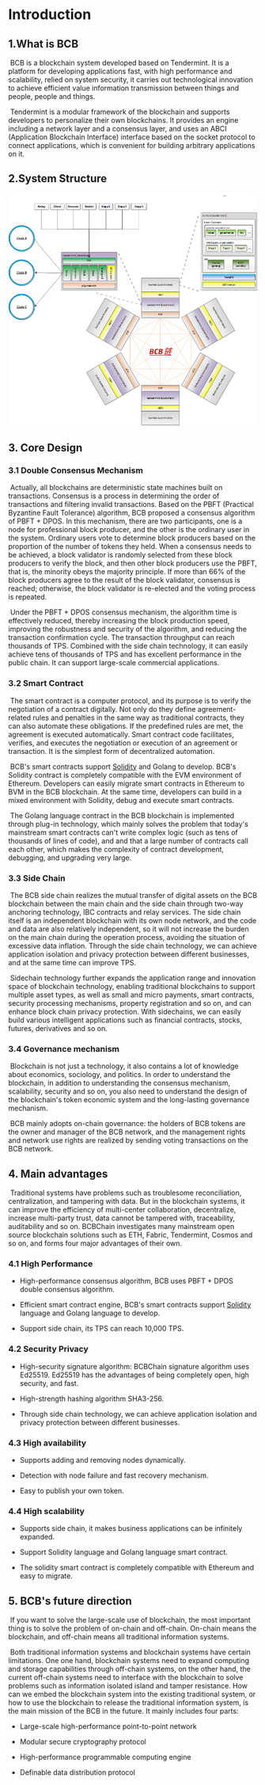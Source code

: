 # Introduction

## 1.What is BCB

​        BCB is a blockchain system developed based on Tendermint. It is a platform for developing applications fast, with high performance and scalability, relied on system security, it carries out technological innovation to achieve efficient value information transmission between things and people, people and things.

​        Tendermint is a modular framework of the blockchain and supports developers to personalize their own blockchains. It provides an engine including a network layer and a consensus layer, and uses an ABCI (Application Blockchain Interface) interface based on the socket protocol to connect applications, which is convenient for building arbitrary applications on it.

## 2.System Structure

![BCB Architecture](./p/BCB-arch-3.png)

## 3. Core Design

### 3.1 Double Consensus Mechanism

​        Actually, all blockchains are deterministic state machines built on transactions. Consensus is a process in determining the order of transactions and filtering invalid transactions. Based on the PBFT (Practical Byzantine Fault Tolerance) algorithm, BCB proposed a consensus algorithm of PBFT + DPOS. In this mechanism, there are two participants, one is a node for professional block producer, and the other is the ordinary user in the system. Ordinary users vote to determine block producers based on the proportion of the number of tokens they held. When a consensus needs to be achieved, a block validator is randomly selected from these block producers to verify the block, and then other block producers use the PBFT, that is, the minority obeys the majority principle. If more than 66% of the block producers agree to the result of the block validator, consensus is reached; otherwise, the block validator is re-elected and the voting process is repeated.

​        Under the PBFT + DPOS consensus mechanism, the algorithm time is effectively reduced, thereby increasing the block production speed, improving the robustness and security of the algorithm, and reducing the transaction confirmation cycle. The transaction throughput can reach thousands of TPS. Combined with the side chain technology, it can easily achieve tens of thousands of TPS and has excellent performance in the public chain. It can support large-scale commercial applications.

### 3.2 Smart Contract

​        The smart contract is a computer protocol, and its purpose is to verify the negotiation of a contract digitally. Not only do they define agreement-related rules and penalties in the same way as traditional contracts, they can also automate these obligations. If the predefined rules are met, the agreement is executed automatically. Smart contract code facilitates, verifies, and executes the negotiation or execution of an agreement or transaction. It is the simplest form of decentralized automation.

​        BCB's smart contracts support [Solidity](https://en.wikipedia.org/wiki/Solidity) and Golang to develop. BCB's Solidity contract is completely compatible with the EVM environment of Ethereum. Developers can easily migrate smart contracts in Ethereum to BVM in the BCB blockchain. At the same time, developers can build in a mixed environment with Solidity, debug and execute smart contracts.

​        The Golang language contract in the BCB blockchain is implemented through plug-in technology, which mainly solves the problem that today's mainstream smart contracts can't write complex logic (such as tens of thousands of lines of code), and and that a large number of contracts call each other, which makes the complexity of contract development, debugging, and upgrading very large.

### 3.3 Side Chain

​        The BCB side chain realizes the mutual transfer of digital assets on the BCB blockchain between the main chain and the side chain through two-way anchoring technology, IBC contracts and relay services. The side chain itself is an independent blockchain with its own node network, and the code and data are also relatively independent, so it will not increase the burden on the main chain during the operation process, avoiding the situation of excessive data inflation. Through the side chain technology, we can achieve application isolation and privacy protection between different businesses, and at the same time can improve TPS.

​        Sidechain technology further expands the application range and innovation space of blockchain technology, enabling traditional blockchains to support multiple asset types, as well as small and micro payments, smart contracts, security processing mechanisms, property registration and so on, and can enhance block chain privacy protection. With sidechains, we can easily build various intelligent applications such as financial contracts, stocks, futures, derivatives and so on.

### 3.4 Governance mechanism

​        Blockchain is not just a technology, it also contains a lot of knowledge about economics, sociology, and politics. In order to understand the blockchain, in addition to understanding the consensus mechanism, scalability, security and so on, you also need to understand the design of the blockchain's token economic system and the long-lasting governance mechanism.

​        BCB mainly adopts on-chain governance: the holders of BCB tokens are the owner and manager of the BCB network, and the management rights and network use rights are realized by sending voting transactions on the BCB network.

## 4. Main advantages

​        Traditional systems have problems such as troublesome reconciliation, centralization, and tampering with data. But in the blockchain systems, it can improve the efficiency of multi-center collaboration, decentralize, increase multi-party trust, data cannot be tampered with, traceability, auditability and so on. BCBChain investigates many mainstream open source blockchain solutions such as ETH, Fabric, Tendermint, Cosmos and so on, and forms four major advantages of their own.

### 4.1 High Performance

- High-performance consensus algorithm, BCB uses PBFT + DPOS double consensus algorithm.

- Efficient smart contract engine, BCB's smart contracts support [Solidity](https://en.wikipedia.org/wiki/Solidity) language and Golang language to develop.

- Support side chain, its TPS can reach 10,000 TPS.

### 4.2 Security Privacy

- High-security signature algorithm: BCBChain signature algorithm uses Ed25519. Ed25519 has the advantages of being completely open, high security, and fast.

- High-strength hashing algorithm SHA3-256.

- Through side chain technology, we can achieve application isolation and privacy protection between different businesses.

### 4.3 High availability

- Supports adding and removing nodes dynamically.

- Detection with node failure and fast recovery mechanism.

- Easy to publish your own token.

### 4.4 High scalability

- Supports side chain, it makes business applications can be infinitely expanded.

- Support Solidity language and Golang language smart contract.

- The solidity smart contract is completely compatible with Ethereum and easy to migrate.

## 5. BCB's future direction

​        If you want to solve the large-scale use of blockchain, the most important thing is to solve the problem of on-chain and off-chain. On-chain means the blockchain, and off-chain means all traditional information systems.

​        Both traditional information systems and blockchain systems have certain limitations. One one hand, blockchain systems need to expand computing and storage capabilities through off-chain systems, on the other hand, the current off-chain systems need to interface with the blockchain to solve problems such as information isolated island and tamper resistance. How can we embed the blockchain system into the existing traditional system, or how to use the blockchain to release the traditional information system, is the main mission of the BCB in the future. It mainly includes four parts:

- Large-scale high-performance point-to-point network

- Modular secure cryptography protocol

- High-performance programmable computing engine

- Definable data distribution protocol

